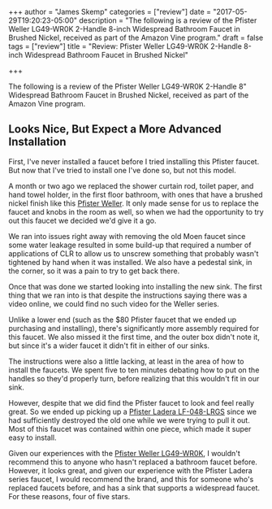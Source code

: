 +++
author = "James Skemp"
categories = ["review"]
date = "2017-05-29T19:20:23-05:00"
description = "The following is a review of the Pfister Weller LG49-WR0K 2-Handle 8-inch Widespread Bathroom Faucet in Brushed Nickel, received as part of the Amazon Vine program."
draft = false
tags = ["review"]
title = "Review: Pfister Weller LG49-WR0K 2-Handle 8-inch Widespread Bathroom Faucet in Brushed Nickel"

+++

The following is a review of the Pfister Weller LG49-WR0K 2-Handle 8" Widespread Bathroom Faucet in Brushed Nickel, received as part of the Amazon Vine program.

## Looks Nice, But Expect a More Advanced Installation
First, I've never installed a faucet before I tried installing this Pfister faucet. But now that I've tried to install one I've done so, but not this model.

A month or two ago we replaced the shower curtain rod, toilet paper, and hand towel holder, in the first floor bathroom, with ones that have a brushed nickel finish like this [Pfister Weller][review]. It only made sense for us to replace the faucet and knobs in the room as well, so when we had the opportunity to try out this faucet we decided we'd give it a go.

We ran into issues right away with removing the old Moen faucet since some water leakage resulted in some build-up that required a number of applications of CLR to allow us to unscrew something that probably wasn't tightened by hand when it was installed. We also have a pedestal sink, in the corner, so it was a pain to try to get back there.

Once that was done we started looking into installing the new sink. The first thing that we ran into is that despite the instructions saying there was a video online, we could find no such video for the Weller series.

Unlike a lower end (such as the $80 Pfister faucet that we ended up purchasing and installing), there's significantly more assembly required for this faucet. We also missed it the first time, and the outer box didn't note it, but since it's a wider faucet it didn't fit in either of our sinks.

The instructions were also a little lacking, at least in the area of how to install the faucets. We spent five to ten minutes debating how to put on the handles so they'd properly turn, before realizing that this wouldn't fit in our sink.

However, despite that we did find the Pfister faucet to look and feel really great. So we ended up picking up a [Pfister Ladera LF-048-LRGS][pfister-search] since we had sufficiently destroyed the old one while we were trying to pull it out. Most of this faucet was contained within one piece, which made it super easy to install.

Given our experiences with the [Pfister Weller LG49-WR0K][review], I wouldn't recommend this to anyone who hasn't replaced a bathroom faucet before. However, it looks great, and given our experience with the Pfister Ladera series faucet, I would recommend the brand, and this for someone who's replaced faucets before, and has a sink that supports a widespread faucet. For these reasons, four of five stars.

[review]: http://amzn.to/2rOZQ4y
[pfister-search]: http://amzn.to/2rP1KSK
